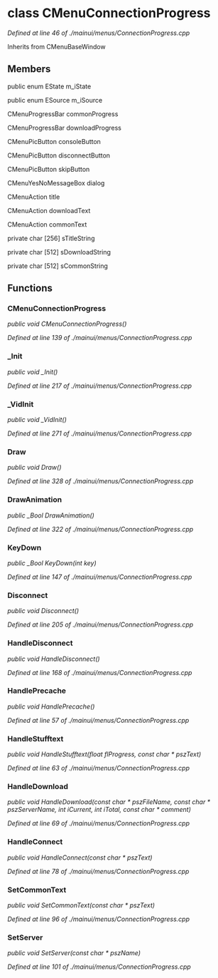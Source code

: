 # class CMenuConnectionProgress

*Defined at line 46 of ./mainui/menus/ConnectionProgress.cpp*

Inherits from CMenuBaseWindow



## Members

public enum EState m_iState

public enum ESource m_iSource

CMenuProgressBar commonProgress

CMenuProgressBar downloadProgress

CMenuPicButton consoleButton

CMenuPicButton disconnectButton

CMenuPicButton skipButton

CMenuYesNoMessageBox dialog

CMenuAction title

CMenuAction downloadText

CMenuAction commonText

private char [256] sTitleString

private char [512] sDownloadString

private char [512] sCommonString



## Functions

### CMenuConnectionProgress

*public void CMenuConnectionProgress()*

*Defined at line 139 of ./mainui/menus/ConnectionProgress.cpp*

### _Init

*public void _Init()*

*Defined at line 217 of ./mainui/menus/ConnectionProgress.cpp*

### _VidInit

*public void _VidInit()*

*Defined at line 271 of ./mainui/menus/ConnectionProgress.cpp*

### Draw

*public void Draw()*

*Defined at line 328 of ./mainui/menus/ConnectionProgress.cpp*

### DrawAnimation

*public _Bool DrawAnimation()*

*Defined at line 322 of ./mainui/menus/ConnectionProgress.cpp*

### KeyDown

*public _Bool KeyDown(int key)*

*Defined at line 147 of ./mainui/menus/ConnectionProgress.cpp*

### Disconnect

*public void Disconnect()*

*Defined at line 205 of ./mainui/menus/ConnectionProgress.cpp*

### HandleDisconnect

*public void HandleDisconnect()*

*Defined at line 168 of ./mainui/menus/ConnectionProgress.cpp*

### HandlePrecache

*public void HandlePrecache()*

*Defined at line 57 of ./mainui/menus/ConnectionProgress.cpp*

### HandleStufftext

*public void HandleStufftext(float flProgress, const char * pszText)*

*Defined at line 63 of ./mainui/menus/ConnectionProgress.cpp*

### HandleDownload

*public void HandleDownload(const char * pszFileName, const char * pszServerName, int iCurrent, int iTotal, const char * comment)*

*Defined at line 69 of ./mainui/menus/ConnectionProgress.cpp*

### HandleConnect

*public void HandleConnect(const char * pszText)*

*Defined at line 78 of ./mainui/menus/ConnectionProgress.cpp*

### SetCommonText

*public void SetCommonText(const char * pszText)*

*Defined at line 96 of ./mainui/menus/ConnectionProgress.cpp*

### SetServer

*public void SetServer(const char * pszName)*

*Defined at line 101 of ./mainui/menus/ConnectionProgress.cpp*



